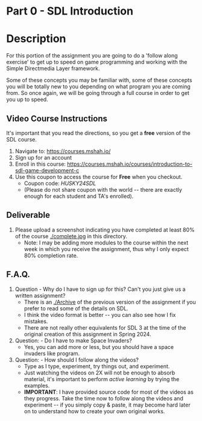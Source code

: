 # Part 0 - SDL Introduction 

# Description

For this portion of the assignment you are going to do a 'follow along exercise' to get up to speed on game programming and working with the Simple Directmedia Layer framework.

Some of these concepts you may be familiar with, some of these concepts you will be totally new to you depending on what program you are coming from. So once again, we will be going through a full course in order to get you up to speed.

## Video Course Instructions

It's important that you read the directions, so you get a **free** version of the SDL course.

1. Navigate to: https://courses.mshah.io/
2. Sign up for an account
3. Enroll in this course: https://courses.mshah.io/courses/introduction-to-sdl-game-development-c
4. Use this coupon to access the course for **Free** when you checkout.
    - Coupon code: *HUSKY24SDL*
    - (Please do not share coupon with the world -- there are exactly enough for each student and TA's enrolled).

## Deliverable

1. Please upload a screenshot indicating you have completed at least 80% of the course [./complete.jpg](./complete.jpg) in this directory.
	- Note: I may be adding more modules to the course within the next week in which you receive the assignment, thus why I only expect 80% completion rate.

## F.A.Q.

1. Question - Why do I have to sign up for this? Can't you just give us a written assignment?
    - There is an [./Archive](./Archive) of the previous version of the assignment if you prefer to read some of the details on SDL.
    - I think the video format is better -- you can also see how I fix mistakes.
    - There are not really other equivalents for SDL 3 at the time of the original creation of this assignment in Spring 2024.
2. Question: - Do I have to make Space Invaders? 
    - Yes, you can add more or less, but you should have a space invaders like program.
3. Question: - How should I follow along the videos?
    - Type as I type, experiment, try things out, and experiment.
    - Just watching the videos on 2X will not be enough to absorb material, it's important to perform *active learning* by trying the examples.
    - **IMPORTANT**: I have provided source code for most of the videos as they progress. Take the time now to follow along the videos and experiment -- if you simply copy & paste, it may become hard later on to understand how to create your own original works.
